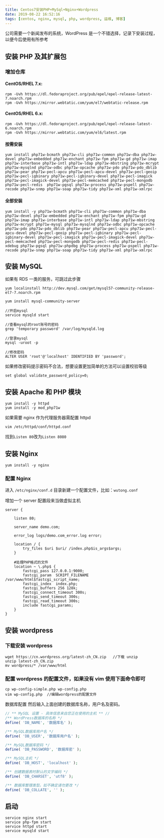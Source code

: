 ```yaml
---
title: Centos7安装PHP+MySql+Nginx+Wordpress
date: 2019-08-22 16:52:16
tags: [centos, nginx, mysql, php, wordpress, 运维, 博客]
---
```


公司需要一个新闻发布的系统，WordPress 是一个不错选择，记录下安装过程，以便今后使用有所参考

<!-- more -->

## 安装 PHP 及其扩展包

### 增加仓库

#### CentOS/RHEL 7.x:

```
rpm -Uvh https://dl.fedoraproject.org/pub/epel/epel-release-latest-7.noarch.rpm
rpm -Uvh https://mirror.webtatic.com/yum/el7/webtatic-release.rpm
```

#### CentOS/RHEL 6.x:

```
rpm -Uvh https://dl.fedoraproject.org/pub/epel/epel-release-latest-6.noarch.rpm
rpm -Uvh https://mirror.webtatic.com/yum/el6/latest.rpm
```

#### 按需安装

```
yum install php71w-bcmath php71w-cli php71w-common php71w-dba php71w-devel php71w-embedded php71w-enchant php71w-fpm php71w-gd php71w-imap php71w-interbase php71w-intl php71w-ldap php71w-mbstring php71w-mcrypt php71w-mysqlnd php71w-odbc php71w-opcache php71w-pdo php71w-pdo_dblib php71w-pear php71w-pecl-apcu php71w-pecl-apcu-devel php71w-pecl-geoip php71w-pecl-igbinary php71w-pecl-igbinary-devel php71w-pecl-imagick php71w-pecl-imagick-devel php71w-pecl-memcached php71w-pecl-mongodb php71w-pecl-redis  php71w-pgsql php71w-process php71w-pspell php71w-recode php71w-snmp php71w-soap php71w-tidy php71w-xml php71w-xmlrpc
```

#### 全部安装

```
yum install -y php71w-bcmath php71w-cli php71w-common php71w-dba php71w-devel php71w-embedded php71w-enchant php71w-fpm php71w-gd php71w-imap php71w-interbase php71w-intl php71w-ldap php71w-mbstring php71w-mcrypt php71w-mysql php71w-mysqlnd php71w-odbc php71w-opcache php71w-pdo php71w-pdo_dblib php71w-pear php71w-pecl-apcu php71w-pecl-apcu-devel php71w-pecl-geoip php71w-pecl-igbinary php71w-pecl-igbinary-devel php71w-pecl-imagick php71w-pecl-imagick-devel php71w-pecl-memcached php71w-pecl-mongodb php71w-pecl-redis php71w-pecl-xdebug php71w-pgsql php71w-phpdbg php71w-process php71w-pspell php71w-recode php71w-snmp php71w-soap php71w-tidy php71w-xml php71w-xmlrpc
```

## 安装 MySQL

如果有 RDS 一类的服务，可跳过此步骤

```
yum localinstall http://dev.mysql.com/get/mysql57-community-release-el7-7.noarch.rpm

yum install mysql-community-server

//开启mysql
service mysqld start

//查看mysql的root账号的密码
grep 'temporary password' /var/log/mysqld.log

//登录mysql
mysql -uroot -p

//修改密码
ALTER USER 'root'@'localhost' IDENTIFIED BY 'password';
```

如果修改密码提示密码不合法，想要设置更加简单的方法可以设置校验等级

```
set global validate_password_policy=0;
```

## 安装 Apache 和 PHP 模块

```
yum install -y httpd
yum install -y mod_php71w
```

如果需要 nginx 作为代理服务器需配置 httpd

```
vim /etc/httpd/conf/httpd.conf
```

找到`Listen 80`改为`Listen 8080`

## 安装 Nginx

```
yum install -y nginx
```

### 配置 Nginx

进入 `/etc/nginx/conf.d` 目录新建一个配置文件，比如：`wutong.conf`

增加一个 server 配置段来当做虚拟主机

```
server {

    listen 80;

    server_name demo.com;

    error_log logs/demo.com_error.log error;

    location / {
        try_files $uri $uri/ /index.php$is_args$args;
    }

    #处理PHP格式的文件
    location ~ \.php$ {
        fastcgi_pass 127.0.0.1:9000;
        fastcgi_param  SCRIPT_FILENAME  /var/www/html$fastcgi_script_name;
        fastcgi_index  index.php;
        fastcgi_buffers 256 128k;
        fastcgi_connect_timeout 300s;
        fastcgi_send_timeout 300s;
        fastcgi_read_timeout 300s;
        include fastcgi_params;
    }
}
```

## 安装 wordpress

### 下载安装 wordpress

```
wget https://cn.wordpress.org/latest-zh_CN.zip   //下载 unzip
unzip latest-zh_CN.zip
mv wordpress/* /var/www/html
```

### 配置 wordpress 的配置文件，如果没有 vim 使用下面命令即可

```
cp wp-config-simple.php wp-config.php
vim wp-config.php  //编辑wordpress的配置文件
```

数据库配置
然后输入上面创建的数据库名称，用户名及密码。

```php
// ** MySQL 设置 - 具体信息来自您正在使用的主机 ** //
/** WordPress数据库的名称 */
define( 'DB_NAME', '数据库名' );

/** MySQL数据库用户名 */
define( 'DB_USER', '数据库用户名' );

/** MySQL数据库密码 */
define( 'DB_PASSWORD', '数据库密' );

/** MySQL主机 */
define( 'DB_HOST', 'localhost' );

/** 创建数据表时默认的文字编码 */
define( 'DB_CHARSET', 'utf8' );

/** 数据库整理类型。如不确定请勿更改 */
define( 'DB_COLLATE', '' );
```

## 启动

```
service nginx start
service php-fpm start
service httpd start
service mysqld start
```
